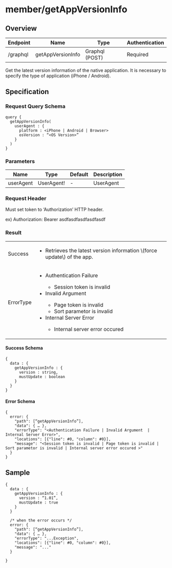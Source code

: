 # member/getAppVersionInfo

## Overview

| Endpoint | Name | Type | Authentication |
| --- | --- | --- | --- |
| /graphql | getAppVersionInfo | Graphql (POST) | Required |

Get the latest version information of the native application. It is necessary to specify the type of application \(iPhone / Android\).

## Specification

### Request Query Schema

```text
query {
  getAppVersionInfo(
    userAgent : {
      platform : <iPhone | Android | Browser>
      osVersion : “<OS Version>”
    }
  )
}
```

### Parameters

| Name | Type | Default | Description |
| --- | --- | --- | --- |
| userAgent | UserAgent! | - | UserAgent |

### Request Header

Must set token to ‘Authorization’ HTTP header.

ex\) Authorization: Bearer asdfasdfasdfasdfasdf

### Result

<table>
<tr>
  <td>Success</td>
  <td><ul><li> Retrieves the latest version information \(force update\) of the app.</li></ul></td>
</tr>
<tr>
  <td>ErrorType</td>
  <td>
    <ul>
      <li>Authentication Failure</li>
      <ul>
        <li>Session token is invalid</li>
      </ul>
      <li>Invalid Argument</li>
      <ul>
        <li>Page token is invalid</li>
        <li>Sort parametor is invalid</li>
      </ul>
      <li>Internal Server Error</li>
      <ul>
        <li>Internal server error occured</li>
      </ul>
    </ul>
  </td>
  </tr>
</table>

#### Success Schema

```text
{
  data : {
    getAppVersionInfo : {
      version : string,
      mustUpdate : boolean
    }
  }
}
```

#### Error Schema

```text
{
  error: {
    "path": [“getAppVersionInfo”],
    "data": { … },
    "errorType": "<Authentication Failure | Invalid Argument  | Internal Server Error>",
    "locations": [{"line": #0, "column": #0}],
    "message": "<Session token is invalid | Page token is invalid | Sort parametor is invalid | Internal server error occured >"
  }
}
```

## Sample

```text
{
  data : {
    getAppVersionInfo : {
      version : “1.01”,
      mustUpdate : true
    }
  }

  /* when the error occurs */
  error: {
    "path": [“getAppVersionInfo”],
    "data": { … },
    "errorType": "...Exception",
    "locations": [{"line": #0, "column": #0}],
    "message": "..."
  }

}
```

